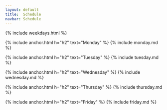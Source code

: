 ```yaml
---
layout: default
title:  Schedule
navbar: Schedule
---
```


{% include weekdays.html %}

{% include anchor.html h="h2" text="Monday" %}
{% include monday.md %}

{% include anchor.html h="h2" text="Tuesday" %}
{% include tuesday.md %}

{% include anchor.html h="h2" text="Wednesday" %}
{% include wednesday.md %}

{% include anchor.html h="h2" text="Thursday" %}
{% include thursday.md %}

{% include anchor.html h="h2" text="Friday" %}
{% include friday.md %}
